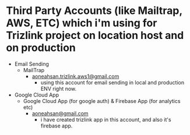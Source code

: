 # Third Party Accounts (like Mailtrap, AWS, ETC) which i'm using for Trizlink project on location host and on production

- Email Sending
  - MailTrap
    - <aoneahsan.trizlink.aws1@gmail.com>
      - using this account for email sending in local and production ENV right now.
- Google Cloud App
  - Google Cloud App (for google auth) & Firebase App (for analytics etc)
    - <aoneahsan@gmail.com>
      - i have created trizlink app in this account, and also it's firebase app.
